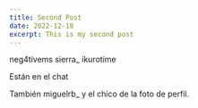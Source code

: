 ```yaml
---
title: Second Post
date: 2022-12-18
excerpt: This is my second post
---
```


neg4tivems
sierra_
ikurotime

Están en el chat

También miguelrb_ y el chico de la foto de perfil.
